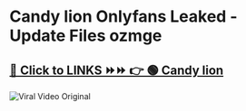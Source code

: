 
 # Candy lion Onlyfans Leaked - Update Files ozmge

## <h2><a href="https://clipsfans.com/Candy_lion&ref=git">🔗 Click to LINKS ⏩⏩ 👉 🟢 Candy lion </a></h2>

<a href="https://clipsfans.com/Candy_lion&ref=git" rel="nofollow" data-target="animated-image.originalLink"><img src="https://i.ibb.co.com/xMMVF88/686577567.gif" alt="Viral Video Original" style="max-width: 100%; display: inline-block;" data-target="animated-image.originalImage"></a>

